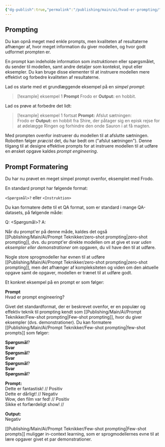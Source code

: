 ```yaml
---
{"dg-publish":true,"permalink":"/publishing/main/ai/hvad-er-prompting/","dgHomeLink":"false","dgShowBacklinks":"false","dgShowFileTree":"false","dgEnableSearch":"false","created":"2024-12-02T09:53:20.402+01:00"}
---
```


## Prompting 
Du kan opnå meget med enkle prompts, men kvaliteten af resultaterne afhænger af, hvor meget information du giver modellen, og hvor godt udformet prompten er. 

En prompt kan indeholde information som *instruktionen* eller spørgsmålet, du sender til modellen, samt andre detaljer som kontekst, input eller eksempler. Du kan bruge disse elementer til at instruere modellen mere effektivt og forbedre kvaliteten af resultaterne.

Lad os starte med et grundlæggende eksempel på en *simpel prompt*:
> [!example] eksempel 1
**Prompt**  Frodo er
**Output:**  en hobbit.

Lad os prøve at forbedre det lidt:

> [!example] eksempel 1 fortsat 
> **Prompt:**
Afslut sætningen:  
Frodo er
**Output:**
en hobbit fra Shire, der påtager sig en episk rejse for at ødelægge Ringen og forhindre den onde Sauron i at få magten.

Med prompten ovenfor instruerer du modellen til at afslutte sætningen. Robotten følger *præcist* det, du har bedt om ("afslut sætningen"). Denne tilgang til at designe effektive prompts for at instruere modellen til at udføre en ønsket opgave kaldes *prompt engineering*.

## Prompt Formatering
Du har nu prøvet en meget simpel prompt ovenfor, eksemplet med Frodo. 

En standard prompt har følgende format:

`<Spørgsmål>?`
eller
`<Instruktion>`

Du kan formatere dette til et QA format, som er standard i mange QA-datasets, på følgende måde:

Q: <Spørgsmål>?
A:

Når du prompt'er på denne måde, kaldes det også [[Publishing/Main/Ai/Prompt Teknikker/zero-shot prompting\|zero-shot prompting]], dvs. du prompt'er direkte modellen om at give et svar *uden eksempler eller demonstrationer* om opgaven, du vil have den til at udføre. 

Nogle store sprogmodeller har evnen til at udføre [[Publishing/Main/Ai/Prompt Teknikker/zero-shot prompting\|zero-shot prompting]], men det afhænger af kompleksiteten og viden om den aktuelle opgave samt de opgaver, modellen er trænet til at udføre godt.

Et konkret eksempel på en prompt er som følger:

**Prompt**  
Hvad er prompt engineering?

Givet det standardformat, der er beskrevet ovenfor, er en populær og effektiv teknik til prompting kendt som [[Publishing/Main/Ai/Prompt Teknikker/Few-shot prompting\|Few-shot prompting]], hvor du giver eksempler (dvs. demonstrationer). Du kan formatere [[Publishing/Main/Ai/Prompt Teknikker/Few-shot prompting\|few-shot prompts]] som følger:

**Spørgsmål**?  
**Svar**  
**Spørgsmål**?  
**Svar**  
**Spørgsmål**?  
**Svar**  
**Spørgsmål**?

**Prompt:**  
Dette er fantastisk! // Positiv  
Dette er dårligt! // Negativ  
Wow, den film var fed! // Positiv  
Sikke et forfærdeligt show! //

**Output:**  
Negativ

[[Publishing/Main/Ai/Prompt Teknikker/Few-shot prompting\|Few-shot prompts]] muliggør in-context learning, som er sprogmodellernes evne til at lære opgaver givet et par demonstrationer. 
